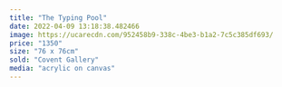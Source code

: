 ```yaml
---
title: "The Typing Pool"
date: 2022-04-09 13:18:38.482466
image: https://ucarecdn.com/952458b9-338c-4be3-b1a2-7c5c385df693/
price: "1350"
size: "76 x 76cm"
sold: "Covent Gallery"
media: "acrylic on canvas"
---
```


